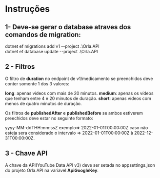 # Instruções
## 1- Deve-se gerar o database atraves dos comandos de migration:
dotnet ef migrations add v1 --project .\Orla.API  
dotnet ef database update --project .\Orla.API

## 2 - Filtros
O filtro de **duration** no endpoint de v1/medicamento se preenchidos deve conter somente 1 dos 3 valores: 

**long**: apenas vídeos com mais de 20 minutos.
**medium**: apenas os vídeos que tenham entre 4 e 20 minutos de duração.
**short**: apenas vídeos com menos de quatro minutos de duração.

Os filtros de **publishedAfter** e **publishedBefore** se ambos estiverem preechidos deve estar no seguinte formato: 

yyyy-MM-ddTHH:mm:ssZ exemplo=> 2022-01-01T00:00:00Z
caso não esteja sera considerado o intervalo => 2022-01-01T00:00:00Z à 2022-12-31T00:00:00Z.

## 3 - Chave API
A chave da API(YouTube Data API v3) deve ser setada no appsettings.json do projeto Orla.API na variavel **ApiGoogleKey**.
 




